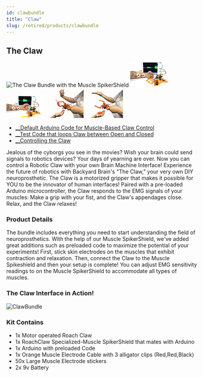 ```yaml
---
id: clawbundle
title: "Claw"
slug: /retired/products/clawbundle
---
```


## The Claw

![The Claw Bundle with the Muscle SpikerShield](./img/clawbundle.gif) 
![See your muscles spike in real time when closing your fist!](./img/clawbundle_ipadclose_small.jpg)
![See your muscles spike in real time when relaxing your fist!](./img/clawbundle_ipadopen_small.jpg) 
![The Claw closes when you close your fist!](./img/clawbundle_handclose_small.jpg)
![The Claw opens when you relax your fist!](./img/clawbundle_handopen_small.jpg)

  * [__Default Arduino Code for Muscle-Based Claw Control](https://raw.githubusercontent.com/BackyardBrains/SpikerShield/master/Muscle/Arduino%20Code/Gripper/MuscleSpikerShieldWithGripper_V1_0.ino)
  * [__Test Code that loops Claw between Open and Closed](https://raw.githubusercontent.com/BackyardBrains/SpikerShield/master/Muscle/Arduino%20Code/Gripper/MuscleSpikerShield_GripperLoop.ino)
  * [__Controlling the Claw](../experiments/MuscleSpikerShield_GripperHand)


Jealous of the cyborgs you see in the movies? Wish your brain could send
signals to robotics devices? Your days of yearning are over. Now you can
control a Robotic Claw with your own Brain Machine Interface! Experience the
future of robotics with Backyard Brain's "The Claw," your very own DIY
neuroprosthetic. The Claw is a motorized gripper that makes it possible for
YOU to be the innovator of human interfaces! Paired with a pre-loaded Arduino
microcontroller, the Claw responds to the EMG signals of your muscles: Make a
grip with your fist, and the Claw's appendages close. Relax, and the Claw
relaxes!

### Product Details

The bundle includes everything you need to start understanding the field of
neuroprosthetics. With the help of our Muscle SpikerShield, we've added great
additions such as preloaded code to maximize the potential of your
experiments! First, stick skin electrodes on the muscles that exhibit
contraction and relaxation. Then, connect the Claw to the Muscle Spikeshield
and then your setup is complete! You can adjust EMG sensitivity readings to on
the Muscle SpikerShield to accommodate all types of muscles.

### The Claw Interface in Action!

![ClawBundle](./img/clawbundle.gif)

### Kit Contains

  * 1x Motor operated Roach Claw
  * 1x RoachClaw Specialized-Muscle SpikerShield that mates with Arduino
  * 1x Arduino with preloaded Code 
  * 1x Orange Muscle Electrode Cable with 3 alligator clips (Red,Red,Black) 
  * 50x Large Muscle Electrode stickers
  * 2x 9v Battery 

